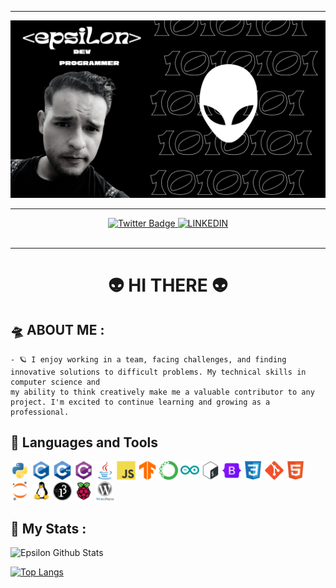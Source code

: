 


<div>
    <hr>
    <div id="header" align="center">
        <img src="epsilon.png">
    </div>
    <hr>
<div>

<div id="badges" align='center'>

  <a href="https://twitter.com/AmirandaMv">
    <img src="https://img.shields.io/badge/Twitter-blue?style=for-the-badge&logo=twitter&logoColor=white" alt="Twitter Badge"/>
  </a>
  
   <a href="https://www.linkedin.com/in/aaron-miranda-04a773246">
    <img src="https://img.shields.io/badge/LinkedIn-0077B5?style=for-the-badge&logo=linkedin&logoColor=white" alt="LINKEDIN"/>
   </a>
</div>

<div align='center'>
    <img src="https://komarev.com/ghpvc/?username=epsilon11101&style=flat-square&color=blue" alt=""/>
    <hr>
    <h1> 👽  HI THERE  👽</h1>
</div>


<div>
    <h2> 🛸 ABOUT ME : </h2>

    - 🪐 I enjoy working in a team, facing challenges, and finding innovative solutions to difficult problems. My technical skills in computer science and         
    my ability to think creatively make me a valuable contributor to any project. I'm excited to continue learning and growing as a professional.
</div>


<div>
 <h2> 🚀 Languages and Tools </h2>
  <img src="https://raw.githubusercontent.com/devicons/devicon/1119b9f84c0290e0f0b38982099a2bd027a48bf1/icons/python/python-original.svg" title="Python" alt="Python" width="30" height="30"/>
  <img src="https://raw.githubusercontent.com/devicons/devicon/1119b9f84c0290e0f0b38982099a2bd027a48bf1/icons/c/c-original.svg" title="" alt="" width="30" height="30" />
  <img src="https://raw.githubusercontent.com/devicons/devicon/1119b9f84c0290e0f0b38982099a2bd027a48bf1/icons/cplusplus/cplusplus-original.svg" title="" alt="" width="30" height="30" />
  <img src="https://raw.githubusercontent.com/devicons/devicon/1119b9f84c0290e0f0b38982099a2bd027a48bf1/icons/csharp/csharp-original.svg" title="" alt="" width="30" height="30" />
  <img src="https://raw.githubusercontent.com/devicons/devicon/1119b9f84c0290e0f0b38982099a2bd027a48bf1/icons/java/java-original.svg" title="" alt="" width="30" height="30" />
  <img src="https://raw.githubusercontent.com/devicons/devicon/1119b9f84c0290e0f0b38982099a2bd027a48bf1/icons/javascript/javascript-original.svg" title="" alt="" width="30" height="30" />
  <img src="https://raw.githubusercontent.com/devicons/devicon/1119b9f84c0290e0f0b38982099a2bd027a48bf1/icons/tensorflow/tensorflow-original.svg" title="" alt="" width="30" height="30" />
  <img src="https://raw.githubusercontent.com/devicons/devicon/1119b9f84c0290e0f0b38982099a2bd027a48bf1/icons/anaconda/anaconda-original.svg" title="" alt="" width="30" height="30" />
  <img src="https://raw.githubusercontent.com/devicons/devicon/1119b9f84c0290e0f0b38982099a2bd027a48bf1/icons/arduino/arduino-original.svg" title="" alt="" width="30" height="30" />
  <img src="https://raw.githubusercontent.com/devicons/devicon/1119b9f84c0290e0f0b38982099a2bd027a48bf1/icons/bash/bash-original.svg" title="" alt="" width="30" height="30" />
  <img src="https://raw.githubusercontent.com/devicons/devicon/1119b9f84c0290e0f0b38982099a2bd027a48bf1/icons/bootstrap/bootstrap-original.svg" title="" alt="" width="30" height="30" />

  <img src="https://raw.githubusercontent.com/devicons/devicon/1119b9f84c0290e0f0b38982099a2bd027a48bf1/icons/css3/css3-original.svg" title="" alt="" width="30" height="30" />
  <img src="https://raw.githubusercontent.com/devicons/devicon/1119b9f84c0290e0f0b38982099a2bd027a48bf1/icons/git/git-original.svg" title="" alt="" width="30" height="30" />
  <img src="https://raw.githubusercontent.com/devicons/devicon/1119b9f84c0290e0f0b38982099a2bd027a48bf1/icons/html5/html5-original.svg" title="" alt="" width="30" height="30" />
  <img src="https://raw.githubusercontent.com/devicons/devicon/1119b9f84c0290e0f0b38982099a2bd027a48bf1/icons/jupyter/jupyter-original.svg" title="" alt="" width="30" height="30" />
  <img src="https://raw.githubusercontent.com/devicons/devicon/1119b9f84c0290e0f0b38982099a2bd027a48bf1/icons/linux/linux-original.svg" title="" alt="" width="30" height="30" />
  <img src="https://raw.githubusercontent.com/devicons/devicon/1119b9f84c0290e0f0b38982099a2bd027a48bf1/icons/processing/processing-original.svg" title="" alt="" width="30" height="30" />
  <img src="https://raw.githubusercontent.com/devicons/devicon/1119b9f84c0290e0f0b38982099a2bd027a48bf1/icons/raspberrypi/raspberrypi-original.svg" title="" alt="" width="30" height="30" />
  <img src="https://raw.githubusercontent.com/devicons/devicon/1119b9f84c0290e0f0b38982099a2bd027a48bf1/icons/wordpress/wordpress-original.svg" title="" alt="" width="30" height="30" />


</div>

<div>
    <h2> 🔭 My Stats : </h2>

</div>
    

![Epsilon Github Stats](https://github-readme-stats.vercel.app/api?username=epsilon11101&count_private=true&show_icons=true&theme=ocean_dark)
    
[![Top Langs](https://github-readme-stats.vercel.app/api/top-langs/?username=epsilon11101&layout=compact&theme=jolly&count_private=true)](https://github.com/anuraghazra/github-readme-stats)

